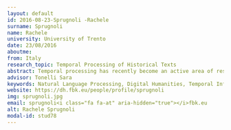```yaml
---
layout: default 
id: 2016-08-23-Sprugnoli -Rachele
surname: Sprugnoli 
name: Rachele
university: University of Trento
date: 23/08/2016
aboutme: 
from: Italy
research_topic: Temporal Processing of Historical Texts
abstract: Temporal processing has recently become an active area of research because the extraction of temporal information (e.g. temporal expressions, events, temporal relations) from text is a fundamental component of many Human Language Technologies applications. So far temporal processing has been extensively applied only to the news domain&#58; however the recognition and elaboration of temporal information is a crucial step also when dealing with History-related matters. Finding new approaches to the identification of this information in historical texts can assist historians in enhancing their work and can have an impact both on Natural Language Processing and on Digital Humanities research.
advisor: Tonelli Sara
keywords: Natural Language Processing, Digital Humanities, Temporal Information Processing
website: https://dh.fbk.eu/people/profile/sprugnoli
img: sprugnoli.jpg
email: sprugnoli<i class="fa fa-at" aria-hidden="true"></i>fbk.eu
alt: Rachele Sprugnoli 
modal-id: stud78
---
```

